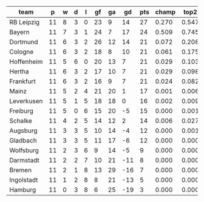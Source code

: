 |    team    | p  | w | d | l | gf | ga | gd  | pts | champ | top2  | top3  | top4  |  5-7  | bot4  | bot3  | bot2  |
|------------|----|---|---|---|----|----|-----|-----|-------|-------|-------|-------|-------|-------|-------|-------|
| RB Leipzig | 11 | 8 | 3 | 0 | 23 |  9 |  14 |  27 | 0.270 | 0.547 | 0.720 | 0.832 | 0.144 | 0.000 | 0.000 | 0.000|
| Bayern     | 11 | 7 | 3 | 1 | 24 |  7 |  17 |  24 | 0.509 | 0.745 | 0.866 | 0.931 | 0.062 | 0.000 | 0.000 | 0.000|
| Dortmund   | 11 | 6 | 3 | 2 | 26 | 12 |  14 |  21 | 0.072 | 0.208 | 0.375 | 0.536 | 0.335 | 0.000 | 0.000 | 0.000|
| Cologne    | 11 | 6 | 3 | 2 | 18 |  8 |  10 |  21 | 0.061 | 0.175 | 0.327 | 0.482 | 0.362 | 0.000 | 0.000 | 0.000|
| Hoffenheim | 11 | 5 | 6 | 0 | 20 | 13 |   7 |  21 | 0.029 | 0.103 | 0.216 | 0.344 | 0.399 | 0.001 | 0.000 | 0.000|
| Hertha     | 11 | 6 | 3 | 2 | 17 | 10 |   7 |  21 | 0.029 | 0.098 | 0.199 | 0.327 | 0.408 | 0.001 | 0.000 | 0.000|
| Frankfurt  | 11 | 6 | 3 | 2 | 16 |  9 |   7 |  21 | 0.024 | 0.082 | 0.176 | 0.297 | 0.403 | 0.001 | 0.000 | 0.000|
| Mainz      | 11 | 5 | 2 | 4 | 21 | 20 |   1 |  17 | 0.001 | 0.006 | 0.018 | 0.040 | 0.173 | 0.030 | 0.011 | 0.003|
| Leverkusen | 11 | 5 | 1 | 5 | 18 | 18 |   0 |  16 | 0.002 | 0.009 | 0.024 | 0.051 | 0.199 | 0.022 | 0.008 | 0.002|
| Freiburg   | 11 | 5 | 0 | 6 | 15 | 20 |  -5 |  15 | 0.000 | 0.001 | 0.004 | 0.011 | 0.066 | 0.103 | 0.048 | 0.016|
| Schalke    | 11 | 4 | 2 | 5 | 14 | 12 |   2 |  14 | 0.006 | 0.027 | 0.072 | 0.140 | 0.352 | 0.005 | 0.001 | 0.000|
| Augsburg   | 11 | 3 | 3 | 5 | 10 | 14 |  -4 |  12 | 0.000 | 0.001 | 0.002 | 0.004 | 0.026 | 0.198 | 0.100 | 0.042|
| Gladbach   | 11 | 3 | 3 | 5 | 11 | 17 |  -6 |  12 | 0.000 | 0.000 | 0.002 | 0.007 | 0.060 | 0.118 | 0.052 | 0.019|
| Wolfsburg  | 11 | 2 | 3 | 6 |  9 | 14 |  -5 |   9 | 0.000 | 0.000 | 0.000 | 0.001 | 0.011 | 0.364 | 0.207 | 0.092|
| Darmstadt  | 11 | 2 | 2 | 7 | 10 | 21 | -11 |   8 | 0.000 | 0.000 | 0.000 | 0.000 | 0.001 | 0.640 | 0.441 | 0.251|
| Bremen     | 11 | 2 | 1 | 8 | 13 | 29 | -16 |   7 | 0.000 | 0.000 | 0.000 | 0.000 | 0.000 | 0.824 | 0.682 | 0.479|
| Ingolstadt | 11 | 1 | 2 | 8 |  8 | 21 | -13 |   5 | 0.000 | 0.000 | 0.000 | 0.000 | 0.001 | 0.777 | 0.622 | 0.415|
| Hamburg    | 11 | 0 | 3 | 8 |  6 | 25 | -19 |   3 | 0.000 | 0.000 | 0.000 | 0.000 | 0.000 | 0.916 | 0.826 | 0.682|
